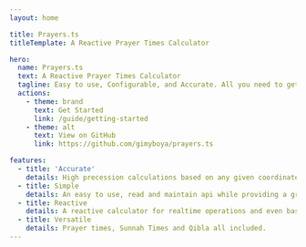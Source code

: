 ```yaml
---
layout: home

title: Prayers.ts
titleTemplate: A Reactive Prayer Times Calculator

hero:
  name: Prayers.ts
  text: A Reactive Prayer Times Calculator
  tagline: Easy to use, Configurable, and Accurate. All you need to get Prayer times calculations done right.
  actions:
    - theme: brand
      text: Get Started
      link: /guide/getting-started
    - theme: alt
      text: View on GitHub
      link: https://github.com/gimyboya/prayers.ts

features:
  - title: 'Accurate'
    details: High precession calculations based on any given coordinates.
  - title: Simple
    details: An easy to use, read and maintain api while providing a grate deal of configuration.
  - title: Reactive
    details: A reactive calculator for realtime operations and even based paradigm.
  - title: Versatile
    details: Prayer times, Sunnah Times and Qibla all included.
---
```

